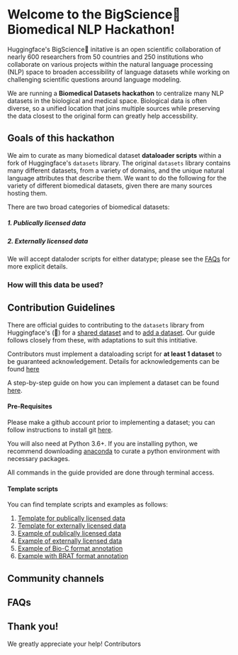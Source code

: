 # Welcome to the BigScience🌸 Biomedical NLP Hackathon!

Huggingface's BigScience🌸 initative is an open scientific collaboration of nearly 600 researchers from 50 countries and 250 institutions who collaborate on various projects within the natural language processing (NLP) space to broaden accessibility of language datasets while working on challenging scientific questions around language modeling. 

We are running a **Biomedical Datasets hackathon** to centralize many NLP datasets in the biological and medical space. Biological data is often diverse, so a unified location that joins multiple sources while preserving the data closest to the original form can greatly help accessbility.

## Goals of this hackathon

We aim to curate as many biomedical dataset **dataloader scripts** within a fork of Huggingface's `datasets` library. The original `datasets` library contains many different datasets, from a variety of domains, and the unique natural language attributes that describe them. We want to do the following for the variety of different biomedical datasets, given there are many sources hosting them.

There are two broad categories of biomedical datasets:

##### 1. Publically licensed data
##### 2. Externally licensed data

We will accept dataloder scripts for either datatype; please see the [FAQs](##FAQs) for more explicit details. 


### How will this data be used?
<!---
Here, we should write maybe 1-3 sentences around our plans for prompting.
-->

## Contribution Guidelines

There are official guides to contributing to the `datasets` library from Huggingface's (🤗) for a [shared dataset](https://huggingface.co/docs/datasets/share_dataset.html) and to [add a dataset](https://huggingface.co/docs/datasets/add_dataset.html). Our guide follows closely from these, with adaptations to suit this intitiative.

Contributors must implement a dataloading script for **at least 1 dataset** to be guaranteed acknowledgement. Details for acknowledgements can be found [here](##Thank_you!)

A step-by-step guide on how you can implement a dataset can be found [here]().

#### Pre-Requisites

Please make a github account prior to implementing a dataset; you can follow instructions to install git [here](https://git-scm.com/book/en/v2/Getting-Started-Installing-Git). 

You will also need at Python 3.6+. If you are installing python, we recommend downloading [anaconda](https://docs.anaconda.com/anaconda/install/index.html) to curate a python environment with necessary packages. 

All commands in the guide provided are done through terminal access.


#### Template scripts

You can find template scripts and examples as follows: <br>

1. [Template for publically licensed data]()
2. [Template for externally licensed data]()
3. [Example of publically licensed data]()
4. [Example of externally licensed data]()
5. [Example of Bio-C format annotation]()
6. [Example with BRAT format annotation]()

## Community channels

## FAQs

## Thank you!

We greatly appreciate your help! Contributors 
